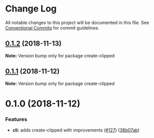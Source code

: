# Change Log

All notable changes to this project will be documented in this file.
See [Conventional Commits](https://conventionalcommits.org) for commit guidelines.

<a name="0.1.2"></a>
## [0.1.2](https://github.com/clippedjs/clipped/compare/create-clipped@0.1.1...create-clipped@0.1.2) (2018-11-13)

**Note:** Version bump only for package create-clipped





<a name="0.1.1"></a>
## [0.1.1](https://github.com/clippedjs/clipped/compare/create-clipped@0.1.0...create-clipped@0.1.1) (2018-11-12)

**Note:** Version bump only for package create-clipped





<a name="0.1.0"></a>
# 0.1.0 (2018-11-12)


### Features

* **cli:** adds create-clipped with improvements ([#127](https://github.com/clippedjs/clipped/issues/127)) ([38b07ab](https://github.com/clippedjs/clipped/commit/38b07ab))
